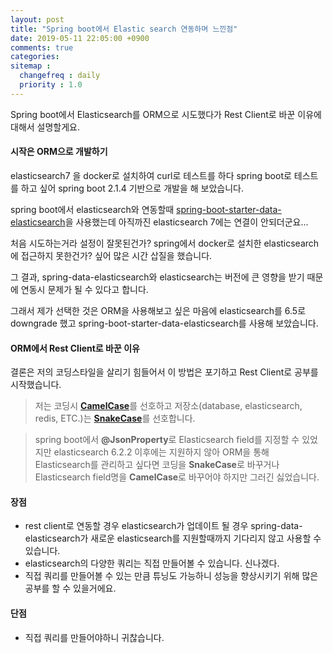 ```yaml
---
layout: post
title: "Spring boot에서 Elastic search 연동하며 느낀점"
date: 2019-05-11 22:05:00 +0900
comments: true
categories: 
sitemap :
  changefreq : daily
  priority : 1.0
---
```


Spring boot에서 Elasticsearch를 ORM으로 시도했다가 Rest Client로 바꾼 이유에 대해서 설명할게요.

#### 시작은 ORM으로 개발하기
elasticsearch7 을 docker로 설치하여 curl로 테스트를 하다 spring boot로 테스트를 하고 싶어 spring boot 2.1.4 기반으로 개발을 해 보았습니다.

spring boot에서 elasticsearch와 연동할때 [spring-boot-starter-data-elasticsearch](https://mvnrepository.com/artifact/org.springframework.data/spring-data-elasticsearch/3.1.6.RELEASE)을 사용했는데 아직까진 elasticsearch 7에는 연결이 안되더군요...

처음 시도하는거라 설정이 잘못된건가? spring에서 docker로 설치한 elasticsearch에 접근하지 못한건가? 싶어 많은 시간 삽질을 했습니다.

그 결과, spring-data-elasticsearch와 elasticsearch는 버전에 큰 영향을 받기 때문에 연동시 문제가 될 수 있다고 합니다.

그래서 제가 선택한 것은 ORM을 사용해보고 싶은 마음에 elasticsearch를 6.5로 downgrade 했고 spring-boot-starter-data-elasticsearch를 사용해 보았습니다.

#### ORM에서 Rest Client로 바꾼 이유
결론은 저의 코딩스타일을 살리기 힘들어서 이 방법은 포기하고 Rest Client로 공부를 시작했습니다.

 > 저는 코딩시 [**CamelCase**](https://en.wikipedia.org/wiki/Camel_case)를 선호하고 저장소(database, elasticsearch, redis, ETC.)는 [**SnakeCase**](https://en.wikipedia.org/wiki/Snake_case)를 선호합니다.
 
 > spring boot에서 **@JsonProperty**로 Elasticsearch field를 지정할 수 있었지만 elasticsearch 6.2.2 이후에는 지원하지 않아 ORM을 통해 Elasticsearch를 관리하고 싶다면 코딩을 **SnakeCase**로 바꾸거나 Elasticsearch field명을 **CamelCase**로 바꾸어야 하지만 그러긴 싫었습니다.

#### 장점 
 - rest client로 연동할 경우 elasticsearch가 업데이트 될 경우 spring-data-elasticsearch가 새로운 elasticsearch를 지원할때까지 기다리지 않고 사용할 수 있습니다.
 - elasticsearch의 다양한 쿼리는 직접 만들어볼 수 있습니다. 신나겠다.
 - 직접 쿼리를 만들어볼 수 있는 만큼 튜닝도 가능하니 성능을 향상시키기 위해 많은 공부를 할 수 있을거에요.

#### 단점
 - 직접 쿼리를 만들어야하니 귀찮습니다.

 
 